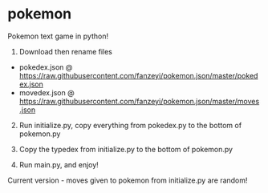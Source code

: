 # pokemon

Pokemon text game in python!

1. Download then rename files

- pokedex.json @ https://raw.githubusercontent.com/fanzeyi/pokemon.json/master/pokedex.json
- movedex.json @ https://raw.githubusercontent.com/fanzeyi/pokemon.json/master/moves.json

2. Run initialize.py, copy everything from pokedex.py to the bottom of pokemon.py
3. Copy the typedex from initialize.py to the bottom of pokemon.py

4. Run main.py, and enjoy!

Current version - moves given to pokemon from initialize.py are random!
